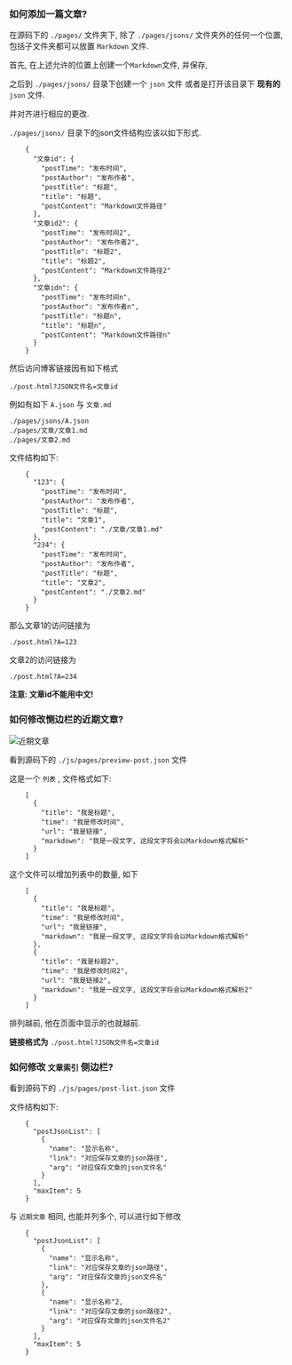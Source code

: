 ### 如何添加一篇文章?

在源码下的 `./pages/` 文件夹下, 除了 `./pages/jsons/` 文件夹外的任何一个位置, 包括子文件夹都可以放置 `Markdown` 文件.

首先, 在上述允许的位置上创建一个`Markdown`文件, 并保存,

之后到 `./pages/jsons/` 目录下创建一个 `json` 文件 或者是打开该目录下 **现有的** `json` 文件.

并对齐进行相应的更改.

`./pages/jsons/` 目录下的json文件结构应该以如下形式.
 

		{
		  "文章id": {
			"postTime": "发布时间",
			"postAuthor": "发布作者",
			"postTitle": "标题",
			"title": "标题",
			"postContent": "Markdown文件路径"
		  },
		  "文章id2": {
			"postTime": "发布时间2",
			"postAuthor": "发布作者2",
			"postTitle": "标题2",
			"title": "标题2",
			"postContent": "Markdown文件路径2"
		  },
		  "文章idn": {
			"postTime": "发布时间n",
			"postAuthor": "发布作者n",
			"postTitle": "标题n",
			"title": "标题n",
			"postContent": "Markdown文件路径n"
		  }
		}


然后访问博客链接因有如下格式

```
./post.html?JSON文件名=文章id
```

例如有如下 `A.json` 与 `文章.md`

```
./pages/jsons/A.json
./pages/文章/文章1.md
./pages/文章2.md
```

文件结构如下:

		{
		  "123": {
			"postTime": "发布时间",
			"postAuthor": "发布作者",
			"postTitle": "标题",
			"title": "文章1",
			"postContent": "./文章/文章1.md"
		  },
		  "234": {
			"postTime": "发布时间",
			"postAuthor": "发布作者",
			"postTitle": "标题",
			"title": "文章2",
			"postContent": "./文章2.md"
		  }
		}

那么文章1的访问链接为

```
./post.html?A=123
```

文章2的访问链接为

```
./post.html?A=234
```

**注意: 文章id不能用中文!**

### 如何修改恻边栏的近期文章?

![近期文章](./pages/img/1.png)

看到源码下的 `./js/pages/preview-post.json` 文件

这是一个 `列表` , 文件格式如下:

		[
		  {
			"title": "我是标题",
			"time": "我是修改时间",
			"url": "我是链接",
			"markdown": "我是一段文字, 这段文字将会以Markdown格式解析"
		  }
		]

这个文件可以增加列表中的数量, 如下


		[
		  {
			"title": "我是标题",
			"time": "我是修改时间",
			"url": "我是链接",
			"markdown": "我是一段文字, 这段文字将会以Markdown格式解析"
		  },
		  {
			"title": "我是标题2",
			"time": "我是修改时间2",
			"url": "我是链接2",
			"markdown": "我是一段文字, 这段文字将会以Markdown格式解析2"
		  }
		]
		
排列越前, 他在页面中显示的也就越前.

**链接格式为** `./post.html?JSON文件名=文章id`


### 如何修改 `文章索引` 侧边栏?

看到源码下的 `./js/pages/post-list.json` 文件

文件结构如下: 

		{
		  "postJsonList": [
			{
			  "name": "显示名称",
			  "link": "对应保存文章的json路径",
			  "arg": "对应保存文章的json文件名"
			}
		  ],
		  "maxItem": 5
		}
			
			
与 `近期文章` 相同, 也能并列多个, 可以进行如下修改

		{
		  "postJsonList": [
			{
			  "name": "显示名称",
			  "link": "对应保存文章的json路径",
			  "arg": "对应保存文章的json文件名"
			},
			{
			  "name": "显示名称"2,
			  "link": "对应保存文章的json路径2",
			  "arg": "对应保存文章的json文件名2"
			}
		  ],
		  "maxItem": 5
		}